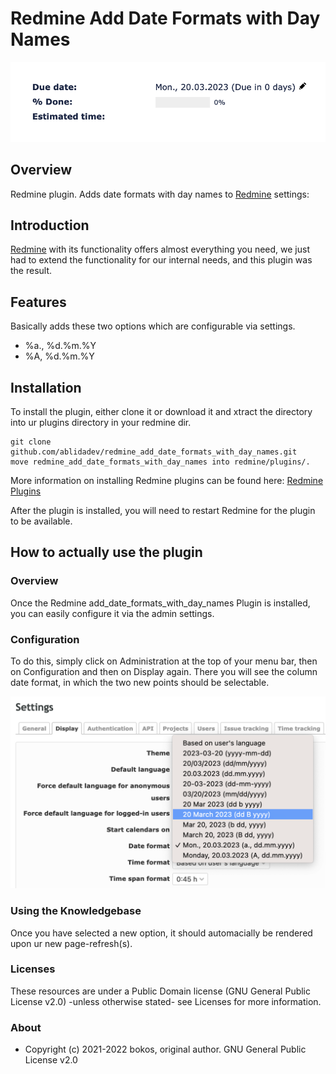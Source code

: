 # Redmine Add Date Formats with Day Names

![](screenshots/german-locale-example.png "Screenshot of german locale exmaple.")

## Overview

Redmine plugin. Adds date formats with day names to [Redmine](http://www.redmine.org/) settings:

## Introduction

[Redmine](http://www.redmine.org) with its functionality offers almost everything you need, we just had to extend the functionality for our internal needs, and this plugin was the result.

## Features

Basically adds these two options which are configurable via settings.

- %a., %d.%m.%Y
- %A, %d.%m.%Y

## Installation

To install the plugin, either clone it or download it and  xtract the directory into ur plugins directory in your redmine dir.

    git clone github.com/ablidadev/redmine_add_date_formats_with_day_names.git
    move redmine_add_date_formats_with_day_names into redmine/plugins/.

More information on installing Redmine plugins can be found here: [Redmine Plugins](http://www.redmine.org/wiki/redmine/Plugins)

After the plugin is installed, you will need to restart Redmine for the plugin to be available.

## How to actually use the plugin

### Overview

Once the Redmine add_date_formats_with_day_names Plugin is installed, you can easily configure it via the admin settings.

### Configuration

To do this, simply click on Administration at the top of your menu bar, then on Configuration and then on Display again. There you will see the column date format, in which the two new points should be selectable.

![](screenshots/configuration-dropdown.png "Screenshot of dropdown.")

### Using the Knowledgebase

Once you have selected a new option, it should automacially be rendered upon ur new page-refresh(s).

### Licenses

These resources are under a Public Domain license (GNU General Public License v2.0) -unless otherwise stated-
see Licenses for more information.

### About

* Copyright (c) 2021-2022 bokos, original author. GNU General Public License v2.0
